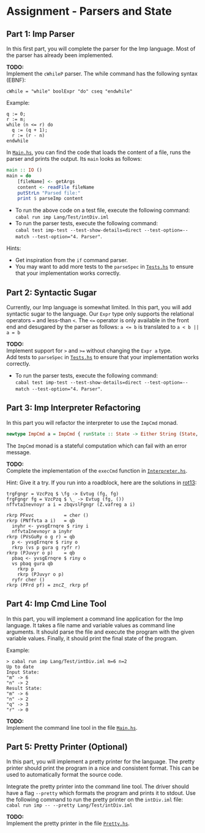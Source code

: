 # Assignment - Parsers and State

## Part 1: Imp Parser
In this first part, you will complete the parser for the Imp language.
Most of the parser has already been implemented.

**TODO:**  
Implement the `cWhileP` parser. The while command has the following syntax (EBNF):
```
cWhile = "while" boolExpr "do" cseq "endwhile"
```

Example:
```
q := 0;
r := m;
while (n <= r) do
  q := (q + 1);
  r := (r - n)
endwhile
```

In [`Main.hs`](./Lang/Imp/Main.hs), you can find the code that loads the content of a file, runs the parser and prints the output. Its `main` looks as follows:
```haskell  
main :: IO ()
main = do
    [fileName] <- getArgs
    content <- readFile fileName
    putStrLn "Parsed file:"
    print $ parseImp content
```

- To run the above code on a test file, execute the following command:  
`cabal run imp Lang/Test/intDiv.iml`
- To run the parser tests, execute the following command:  
`cabal test imp-test --test-show-details=direct --test-option=--match --test-option="4. Parser"`.

Hints:
- Get inspiration from the `if` command parser.
- You may want to add more tests to the `parseSpec` in [`Tests.hs`](./Lang/Test/Tests.hs) to ensure that your implementation works correctly.


## Part 2: Syntactic Sugar
Currently, our Imp language is somewhat limited. In this part, you will add syntactic sugar to the language.
Our `Expr` type only supports the relational operators `=` and less-than `<`. The `<=` operator is only available in the front end and desugared by the parser as follows:
`a <= b` is translated to `a < b || a = b`

**TODO:**  
Implement support for `>` and `>=` without changing the `Expr a` type.  
Add tests to `parseSpec` in [`Tests.hs`](./Lang/Test/Tests.hs) to ensure that your implementation works correctly.

- To run the parser tests, execute the following command:  
`cabal test imp-test --test-show-details=direct --test-option=--match --test-option="4. Parser"`.


## Part 3: Imp Interpreter Refactoring
In this part you will refactor the interpreter to use the `ImpCmd` monad.

```haskell
newtype ImpCmd a = ImpCmd { runState :: State -> Either String (State, a)}
```

The `ImpCmd` monad is a stateful computation which can fail with an error message.

**TODO:**  
Complete the implementation of the `execCmd` function in [`Interpreter.hs`](./Lang/Imp/Interpreter.hs).

Hint: Give it a try. If you run into a roadblock, here are the solutions in [rot13](https://rot13.com):

```
trgFgngr = VzcPzq $ \fg -> Evtug (fg, fg)
frgFgngr fg = VzcPzq $ \_ -> Evtug (fg, ())
nffvtaInevnoyr a i = zbqvslFgngr (Z.vafreg a i)

rkrp PFxvc           = cher ()
rkrp (PNffvta a i)   = qb
  inyhr <- yvsgErnqre $ riny i
  nffvtaInevnoyr a inyhr
rkrp (PVsGuRy o g r) = qb
  p <- yvsgErnqre $ riny o
  rkrp (vs p gura g ryfr r)
rkrp (PJuvyr o p)    = qb
  pbaq <- yvsgErnqre $ riny o
  vs pbaq gura qb
    rkrp p
    rkrp (PJuvyr o p) 
  ryfr cher ()
rkrp (PFrd pf) = zncZ_ rkrp pf
```


## Part 4: Imp Cmd Line Tool
In this part, you will implement a command line application for the Imp language. 
It takes a file name and variable values as command line arguments. 
It should parse the file and execute the program with the given variable values.
Finally, it should print the final state of the program.

Example:
```
> cabal run imp Lang/Test/intDiv.iml m=6 n=2
Up to date
Input State:
"m" -> 6
"n" -> 2
Result State:
"m" -> 6
"n" -> 2
"q" -> 3
"r" -> 0
```

**TODO:**  
Implement the command line tool in the file [`Main.hs`](./Lang/Imp/Main.hs).


## Part 5: Pretty Printer (Optional)
In this part, you will implement a pretty printer for the language. The pretty printer should print the program in a nice and consistent format. This can be used to automatically format the source code.

Integrate the pretty printer into the command line tool. The driver should have a flag `--pretty` which formats the program and prints it to stdout. Use the following command to run the pretty printer on the `intDiv.iml` file:  
`cabal run imp -- --pretty Lang/Test/intDiv.iml`

**TODO:**  
Implement the pretty printer in the file [`Pretty.hs`](./Lang/Imp/Pretty.hs).
